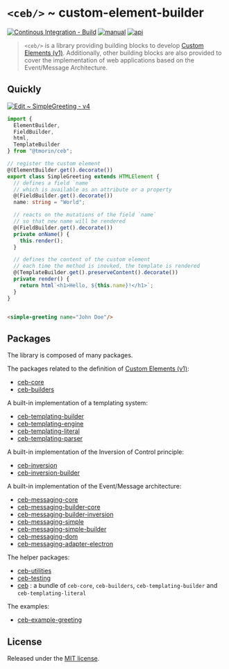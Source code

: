 # `<ceb/>` ~ custom-element-builder

[![Continous Integration - Build](https://github.com/tmorin/ceb/actions/workflows/ci-build.yaml/badge.svg)](https://github.com/tmorin/ceb/actions/workflows/ci-build.yaml)
[![manual](https://img.shields.io/badge/-manual-informational.svg)](https://tmorin.github.io/ceb/)
[![api](https://img.shields.io/badge/-api-informational.svg)](https://tmorin.github.io/ceb/api)

> `<ceb/>` is a library providing building blocks to develop [Custom Elements (v1)]. Additionally, other building blocks are also provided to cover the implementation of web applications based on the Event/Message Architecture.

## Quickly

[![Edit <ceb/> ~ SimpleGreeting - v4](https://codesandbox.io/static/img/play-codesandbox.svg)](https://codesandbox.io/s/ceb-simplegreeting-v4-vzurn?fontsize=14&hidenavigation=1&theme=dark)

```typescript
import {
  ElementBuilder,
  FieldBuilder,
  html,
  TemplateBuilder
} from "@tmorin/ceb";

// register the custom element
@(ElementBuilder.get().decorate())
export class SimpleGreeting extends HTMLElement {
  // defines a field `name`
  // which is available as an attribute or a property
  @(FieldBuilder.get().decorate())
  name: string = "World";

  // reacts on the mutations of the field `name`
  // so that new name will be rendered
  @(FieldBuilder.get().decorate())
  private onName() {
    this.render();
  }

  // defines the content of the custom element
  // each time the method is inovked, the template is rendered
  @(TemplateBuilder.get().preserveContent().decorate())
  private render() {
    return html`<h1>Hello, ${this.name}!</h1>`;
  }
}
```

```html

<simple-greeting name="John Doe"/>
```

## Packages

The library is composed of many packages.

The packages related to the definition of [Custom Elements (v1)]:

- [ceb-core](./packages/ceb-core)
- [ceb-builders](./packages/ceb-builders)

A built-in implementation of a templating system:

- [ceb-templating-builder](./packages/ceb-templating-builder)
- [ceb-templating-engine](./packages/ceb-templating-engine)
- [ceb-templating-literal](./packages/ceb-templating-literal)
- [ceb-templating-parser](./packages/ceb-templating-parser)

A built-in implementation of the Inversion of Control principle:

- [ceb-inversion](./packages/ceb-inversion)
- [ceb-inversion-builder](./packages/ceb-inversion-builder)

A built-in implementation of the Event/Message architecture:

- [ceb-messaging-core](./packages/ceb-messaging-core)
- [ceb-messaging-builder-core](./packages/ceb-messaging-builder-core)
- [ceb-messaging-builder-inversion](./packages/ceb-messaging-builder-inversion)
- [ceb-messaging-simple](./packages/ceb-messaging-simple)
- [ceb-messaging-simple-builder](./packages/ceb-messaging-simple-builder)
- [ceb-messaging-dom](./packages/ceb-messaging-dom)
- [ceb-messaging-adapter-electron](./packages/ceb-messaging-adapter-electron)

The helper packages:

- [ceb-utilities](./packages/ceb-testing)
- [ceb-testing](./packages/ceb-testing)
- [ceb](./packages/ceb) : a bundle of `ceb-core`, `ceb-builders`, `ceb-templating-builder` and `ceb-templating-literal`

The examples:

- [ceb-example-greeting](./packages/ceb-example-greeting)

## License

Released under the [MIT license].

[Custom Elements (v1)]: https://html.spec.whatwg.org/multipage/custom-elements.html

[MIT license]: http://opensource.org/licenses/MIT
